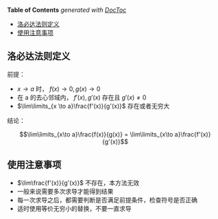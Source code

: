 <!-- START doctoc generated TOC please keep comment here to allow auto update -->
<!-- DON'T EDIT THIS SECTION, INSTEAD RE-RUN doctoc TO UPDATE -->
**Table of Contents**  *generated with [DocToc](https://github.com/thlorenz/doctoc)*

- [洛必达法则定义](#%E6%B4%9B%E5%BF%85%E8%BE%BE%E6%B3%95%E5%88%99%E5%AE%9A%E4%B9%89)
- [使用注意事项](#%E4%BD%BF%E7%94%A8%E6%B3%A8%E6%84%8F%E4%BA%8B%E9%A1%B9)

<!-- END doctoc generated TOC please keep comment here to allow auto update -->

## 洛必达法则定义

前提：

- $x \to a$ 时， $f(x) \to 0 , g(x) \to 0$
- 在 a 的去心邻域内， $f'(x) , g'(x)$ 存在且 $g'(x) \neq 0$
- $\lim\limits_{x \to a}\frac{f'(x)}{g'(x)}$ 存在或者无穷大

结论：

$$\lim\limits_{x\to a}\frac{f(x)}{g(x)} = \lim\limits_{x\to a}\frac{f'(x)}{g'(x)}$$

## 使用注意事项

- $\lim\frac{f'(x)}{g'(x)}$ 不存在，本方法无效
- 一般来说需要多次求导才能得到结果
- 每一次求导之后，都需要判断是否满足前提条件，检查符号是否正确
- 适时使用等价无穷小的替换，不要一直求导
